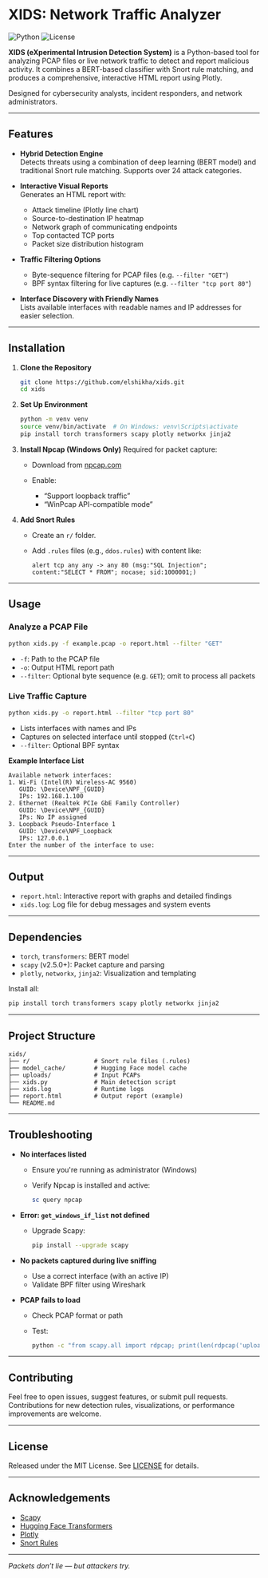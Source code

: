 # XIDS: Network Traffic Analyzer

![Python](https://img.shields.io/badge/Python-3.8+-blue.svg)
![License](https://img.shields.io/badge/License-MIT-green.svg)

**XIDS (eXperimental Intrusion Detection System)** is a Python-based tool for analyzing PCAP files or live network traffic to detect and report malicious activity. It combines a BERT-based classifier with Snort rule matching, and produces a comprehensive, interactive HTML report using Plotly.

Designed for cybersecurity analysts, incident responders, and network administrators.

---

## Features

- **Hybrid Detection Engine**  
  Detects threats using a combination of deep learning (BERT model) and traditional Snort rule matching. Supports over 24 attack categories.

- **Interactive Visual Reports**  
  Generates an HTML report with:
  - Attack timeline (Plotly line chart)
  - Source-to-destination IP heatmap
  - Network graph of communicating endpoints
  - Top contacted TCP ports
  - Packet size distribution histogram

- **Traffic Filtering Options**  
  - Byte-sequence filtering for PCAP files (e.g. `--filter "GET"`)
  - BPF syntax filtering for live captures (e.g. `--filter "tcp port 80"`)

- **Interface Discovery with Friendly Names**  
  Lists available interfaces with readable names and IP addresses for easier selection.

---

## Installation

1. **Clone the Repository**
   ```bash
   git clone https://github.com/elshikha/xids.git
   cd xids
2. **Set Up Environment**

   ```bash
   python -m venv venv
   source venv/bin/activate  # On Windows: venv\Scripts\activate
   pip install torch transformers scapy plotly networkx jinja2
   ```

3. **Install Npcap (Windows Only)**
   Required for packet capture:

   * Download from [npcap.com](https://npcap.com/)
   * Enable:

     * “Support loopback traffic”
     * “WinPcap API-compatible mode”

4. **Add Snort Rules**

   * Create an `r/` folder.
   * Add `.rules` files (e.g., `ddos.rules`) with content like:

     ```
     alert tcp any any -> any 80 (msg:"SQL Injection"; content:"SELECT * FROM"; nocase; sid:1000001;)
     ```

---

## Usage

### Analyze a PCAP File

```bash
python xids.py -f example.pcap -o report.html --filter "GET"
```

* `-f`: Path to the PCAP file
* `-o`: Output HTML report path
* `--filter`: Optional byte sequence (e.g. `GET`); omit to process all packets

### Live Traffic Capture

```bash
python xids.py -o report.html --filter "tcp port 80"
```

* Lists interfaces with names and IPs
* Captures on selected interface until stopped (`Ctrl+C`)
* `--filter`: Optional BPF syntax

**Example Interface List**

```
Available network interfaces:
1. Wi-Fi (Intel(R) Wireless-AC 9560)
   GUID: \Device\NPF_{GUID}
   IPs: 192.168.1.100
2. Ethernet (Realtek PCIe GbE Family Controller)
   GUID: \Device\NPF_{GUID}
   IPs: No IP assigned
3. Loopback Pseudo-Interface 1
   GUID: \Device\NPF_Loopback
   IPs: 127.0.0.1
Enter the number of the interface to use:
```

---

## Output

* `report.html`: Interactive report with graphs and detailed findings
* `xids.log`: Log file for debug messages and system events

---

## Dependencies

* `torch`, `transformers`: BERT model
* `scapy` (v2.5.0+): Packet capture and parsing
* `plotly`, `networkx`, `jinja2`: Visualization and templating

Install all:

```bash
pip install torch transformers scapy plotly networkx jinja2
```

---

## Project Structure

```
xids/
├── r/                  # Snort rule files (.rules)
├── model_cache/        # Hugging Face model cache
├── uploads/            # Input PCAPs
├── xids.py             # Main detection script
├── xids.log            # Runtime logs
├── report.html         # Output report (example)
└── README.md
```

---

## Troubleshooting

* **No interfaces listed**

  * Ensure you're running as administrator (Windows)
  * Verify Npcap is installed and active:

    ```powershell
    sc query npcap
    ```

* **Error: `get_windows_if_list` not defined**

  * Upgrade Scapy:

    ```bash
    pip install --upgrade scapy
    ```

* **No packets captured during live sniffing**

  * Use a correct interface (with an active IP)
  * Validate BPF filter using Wireshark

* **PCAP fails to load**

  * Check PCAP format or path
  * Test:

    ```bash
    python -c "from scapy.all import rdpcap; print(len(rdpcap('uploads/portscan.pcap')))"
    ```

---

## Contributing

Feel free to open issues, suggest features, or submit pull requests. Contributions for new detection rules, visualizations, or performance improvements are welcome.

---

## License

Released under the MIT License. See [LICENSE](LICENSE) for details.

---

## Acknowledgements

* [Scapy](https://scapy.net/)
* [Hugging Face Transformers](https://huggingface.co/)
* [Plotly](https://plotly.com/python/)
* [Snort Rules](https://www.snort.org/downloads)

---

*Packets don’t lie — but attackers try.*
